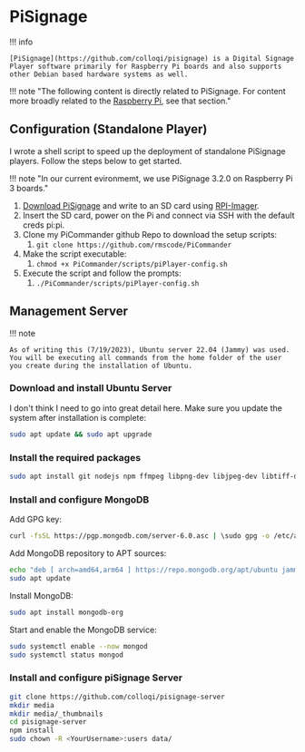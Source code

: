 # PiSignage

!!! info

    [PiSignage](https://github.com/colloqi/pisignage) is a Digital Signage Player software primarily for Raspberry Pi boards and also supports other Debian based hardware systems as well.

!!! note "The following content is directly related to PiSignage. For content more broadly related to the [Raspberry Pi](../hardware/raspberrypi.md), see that section."

## Configuration (Standalone Player)

I wrote a shell script to speed up the deployment of standalone PiSignage players. Follow the steps below to get started.

!!! note "In our current evironmemt, we use PiSignage 3.2.0 on Raspberry Pi 3 boards."

1. [Download PiSignage](https://pisignage.s3.amazonaws.com/pisignage-images/pisignage_3.2.0.img.zip) and write to an SD card using [RPI-Imager](https://www.raspberrypi.com/software/).
2. Insert the SD card, power on the Pi and connect via SSH with the default creds pi:pi.
3. Clone my PiCommander github Repo to download the setup scripts:
      1. `git clone https://github.com/rmscode/PiCommander`
4. Make the script executable:
      1. `chmod +x PiCommander/scripts/piPlayer-config.sh`
5. Execute the script and follow the prompts:
      1. `./PiCommander/scripts/piPlayer-config.sh`

## Management Server

!!! note

    As of writing this (7/19/2023), Ubuntu server 22.04 (Jammy) was used. You will be executing all commands from the home folder of the user you create during the installation of Ubuntu.

### Download and install Ubuntu Server

I don't think I need to go into great detail here. Make sure you update the system after installation is complete:

```bash
sudo apt update && sudo apt upgrade
```

### Install the required packages

```bash
sudo apt install git nodejs npm ffmpeg libpng-dev libjpeg-dev libtiff-dev imagemagick gnupg curl
```

### Install and configure MongoDB

Add GPG key:

```bash
curl -fsSL https://pgp.mongodb.com/server-6.0.asc | \sudo gpg -o /etc/apt/trusted.gpg.d//mongodb-server-6.0.gpg \--dearmor
```

Add MongoDB repository to APT sources:

```bash
echo "deb [ arch=amd64,arm64 ] https://repo.mongodb.org/apt/ubuntu jammy/mongodb-org/6.0 multiverse" | sudo tee /etc/apt/sources.list.d/mongodb-org-6.0.list
sudo apt update
```

Install MongoDB:

```bash
sudo apt install mongodb-org
```

Start and enable the MongoDB service:

```bash
sudo systemctl enable --now mongod
sudo systemctl status mongod
```

### Install and configure piSignage Server

```bash
git clone https://github.com/colloqi/pisignage-server
mkdir media
mkdir media/_thumbnails
cd pisignage-server
npm install
sudo chown -R <YourUsername>:users data/
```

